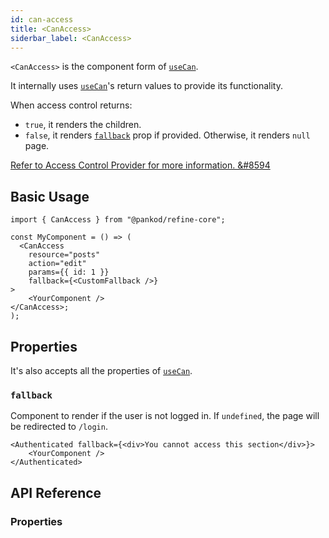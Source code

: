 ```yaml
---
id: can-access
title: <CanAccess>
siderbar_label: <CanAccess>
---
```


`<CanAccess>` is the component form of [`useCan`][use-can].

It internally uses [`useCan`][use-can]'s return values to provide its functionality.

When access control returns:

-   `true`, it renders the children.
-   `false`, it renders [`fallback`](#fallback) prop if provided. Otherwise, it renders `null` page.

[Refer to Access Control Provider for more information. &#8594][access-control-provider]

## Basic Usage

```tsx
import { CanAccess } from "@pankod/refine-core";

const MyComponent = () => (
  <CanAccess
    resource="posts"
    action="edit"
    params={{ id: 1 }}
    fallback={<CustomFallback />}
>
    <YourComponent />
</CanAccess>;
);
```

## Properties

It's also accepts all the properties of [`useCan`](/docs/api-reference/core/hooks/accessControl/useCan/#properties).

### `fallback`

Component to render if the user is not logged in. If `undefined`, the page will be redirected to `/login`.

```tsx
<Authenticated fallback={<div>You cannot access this section</div>}>
    <YourComponent />
</Authenticated>
```

## API Reference

### Properties

<PropsTable module="@pankod/refine-core/CanAccess"/>

[use-can]: /docs/api-reference/core/hooks/accessControl/useCan/
[access-control-provider]: /docs/api-reference/core/providers/accessControl-provider/
